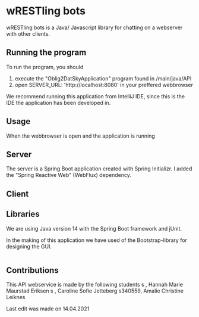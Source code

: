 # wRESTling bots

wRESTling bots is a Java/ Javascript library for chatting on a webserver with other clients.


## Running the program

To run the program, you should
1. execute the "Oblig2DatSkyApplication" program found in /main/java/API
2. open SERVER_URL: 'http://localhost:8080' in your preffered webbrowser

We recommend running this application from IntelliJ IDE, since this is the IDE the application has been developed in.



## Usage

When the webbrowser is open and the application is running


## Server

The server is a Spring Boot application created with Spring Initializr.
I added the "Spring Reactive Web" (WebFlux) dependency.



## Client



## Libraries
We are using Java version 14 with the Spring Boot framework and jUnit.

In the making of this application we have used of the Bootstrap-library for designing the GUI.

```
```

## Contributions
This API webservice is made by the following students
s , Hannah Marie Maurstad Eriksen
s , Caroline Sofie Jetteberg
s340559, Amalie Christine Leiknes

Last edit was made on 14.04.2021